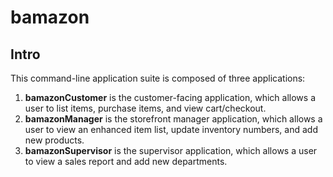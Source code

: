 # bamazon

## Intro

This command-line application suite is composed of three applications:
1.  **bamazonCustomer** is the customer-facing application, which allows a user to list items, purchase items, and view cart/checkout.
1.  **bamazonManager** is the storefront manager application, which allows a user to view an enhanced item list, update inventory numbers, and add new products.
1.  **bamazonSupervisor** is the supervisor application, which allows a user to view a sales report and add new departments.